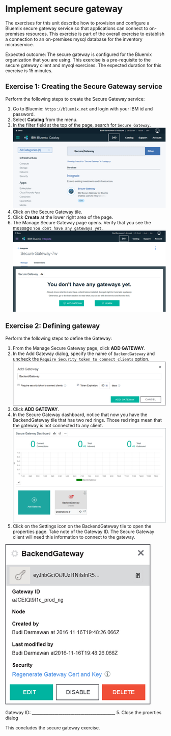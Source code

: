 # Implement secure gateway  

The exercises for this unit describe how to provision and configure a Bluemix secure gateway service so that applications can connect to on-premises resources. This exercise is part of the overall exercise to establish a connection to an on-premises mysql database for the inventory microservice.

Expected outcome: The secure gateway is configured for the Bluemix organization that you are using. This exercise is a pre-requisite to the secure gateway client and mysql exercises. The expected duration for this exercise is 15 minutes.

## Exercise 1: Creating the Secure Gateway service

Perform the following steps to create the Secure Gateway service:

1. Go to Bluemix: `https://bluemix.net` and login with your IBM id and password.
2. Select __Catalog__ from the menu.
3. In the filter field at the top of the page, search for `Secure Gateway`. 
![Search Secure Gateway](images/sg-001-createsvcs.png)
3. Click on the Secure Gateway tile.
3. Click __Create__ at the lower right area of the page.
4. The Manage Secure Gateway page opens. Verify that you see the message `You dont have any gateways yet`.
![Manage Secure Gateway](images/sg-002-manage-01.png)

## Exercise 2: Defining gateway

Perform the following steps to define the Gateway:

1. From the Manage Secure Gateway page, click __ADD GATEWAY__.
2. In the Add Gateway dialog, specify the name of `BackendGateway` and uncheck the `Require Security token to connect clients` option.
![Add Gateway](images/sg-003-addgw.png)
2. Click __ADD GATEWAY__.
3. In the Secure Gateway dashboard, notice that now you have the BackendGateway tile that has two red rings. Those red rings mean that the gateway is not connected to any client.
![Gateway status](images/sg-004-gwstatus.png)
3. Click on the Settings icon on the BackendGateway tile to open the properties page. Take note of the Gateway ID. The Secure Gateway client will need this information to connect to the gateway.

![Gateway properties](images/sg-004-gwproperties.png)

Gateway ID: _________________________________________
5. Close the proerties dialog

This concludes the secure gateway exercise.
